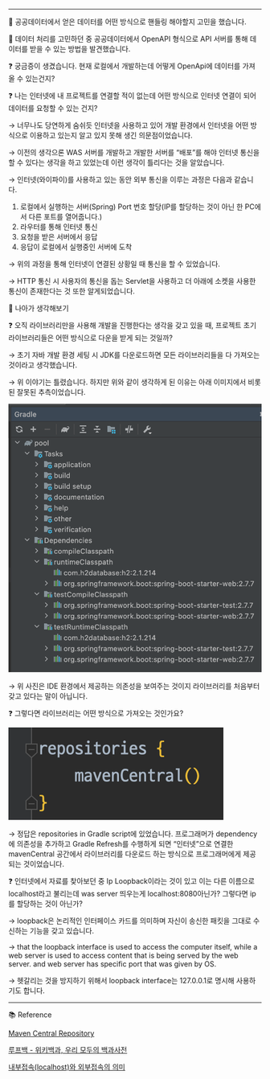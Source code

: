 
---

🍎 공공데이터에서 얻은 데이터를 어떤 방식으로 핸들링 해야할지 고민을 했습니다.

🍎 데이터 처리를 고민하던 중 공공데이터에서 OpenAPI 형식으로 API 서버를 통해 데이터를 받을 수 있는 방법을 발견했습니다.

❓ 궁금증이 생겼습니다. 현재 로컬에서 개발하는데 어떻게 OpenApi에 데이터를 가져 올 수 있는건지?

❓ 나는 인터넷에 내 프로젝트를 연결할 적이 없는데 어떤 방식으로 인터넷 연결이 되어 데이터를 요청할 수 있는 건지?

→ 너무나도 당연하게 숨쉬듯 인터넷을 사용하고 있어 개발 환경에서 인터넷을 어떤 방식으로 이용하고 있는지 알고 있지 못해 생긴 의문점이었습니다.

→ 이전의 생각으론 WAS 서버를 개발하고 개발한 서버를 “배포”를 해야 인터넷 통신을 할 수 있다는 생각을 하고 있었는데 이런 생각이 틀리다는 것을 알았습니다.

→ 인터넷(와이파이)를 사용하고 있는 동안 외부 통신을 이루는 과정은 다음과 같습니다.

1. 로컬에서 실행하는 서버(Spring) Port 번호 할당(IP를 할당하는 것이 아닌 한 PC에서 다른 포트를 열어줍니다.)
2. 라우터를 통해 인터넷 통신
3. 요청을 받은 서버에서 응답
4. 응답이 로컬에서 실행중인 서버에 도착

→ 위의 과정을 통해 인터넷이 연결된 상황일 때 통신을 할 수 있었습니다.

→ HTTP 통신 시 사용자의 통신을 돕는 Servlet을 사용하고 더 아래에 소켓을 사용한 통신이 존재한다는 것 또한 알게되었습니다.

🍏 나아가 생각해보기

❓ 오직 라이브러리만을 사용해 개발을 진행한다는 생각을 갖고 있을 때, 프로젝트 초기 라이브러리들은 어떤 방식으로 다운을 받게 되는 것일까?

→ 초기 자바 개발 환경 세팅 시 JDK를 다운로드하면 모든 라이브러리들을 다 가져오는 것이라고 생각했습니다.

→ 위 이야기는 틀렸습니다. 하지만 위와 같이 생각하게 된 이유는 아래 이미지에서 비롯된 잘못된 추측이었습니다.

![GraldeDependencyImage](image/GradleDependencyTreeImage.png)

→ 위 사진은 IDE 환경에서 제공하는 의존성을 보여주는 것이지 라이브러리를 처음부터 갖고 있다는 말이 아닙니다.

❓ 그렇다면 라이브러리는 어떤 방식으로 가져오는 것인가요?

![GradleRepoImage](image/GradleRepositoriesImage.png)

→ 정답은 repositories in Gradle script에 있었습니다. 프로그래머가 dependency에 의존성을 추가하고 Gradle Refresh를 수행하게 되면 “인터넷”으로 연결한 mavenCentral 공간에서 라이브러리를 다운로드 하는 방식으로 프로그래머에게 제공되는 것이었습니다.

❓ 인터넷에서 자료를 찾아보던 중 Ip Loopback이라는 것이 있고 이는 다른 이름으로 localhost라고 불리는데 was server 띄우는게 localhost:8080아닌가? 그렇다면 ip를 할당하는 것이 아닌가?

→ loopback은 논리적인 인터페이스 카드를 의미하며 자신이 송신한 패킷을 그대로 수신하는 기능을 갖고 있습니다.

→ that the loopback interface is used to access the computer itself, while a web server is used to access content that is being served by the web server. and web server has specific port that was given by OS.

→ 헷갈리는 것을 방지하기 위해서 loopback interface는 127.0.0.1로 명시해 사용하기도 합니다.

---

📚 Reference

[Maven Central Repository](https://maven.apache.org/repository/)

[루프백 - 위키백과, 우리 모두의 백과사전](https://ko.wikipedia.org/wiki/%EB%A3%A8%ED%94%84%EB%B0%B1)

[내부접속(localhost)와 외부접속의 의미](https://prometheus.tistory.com/entry/%EB%82%B4%EB%B6%80%EC%A0%91%EC%86%8Dlocalhost%EC%99%80-%EC%99%B8%EB%B6%80%EC%A0%91%EC%86%8D%EC%9D%98-%EC%9D%98%EB%AF%B8)